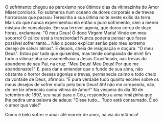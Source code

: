 
O sofrimento chegou ao paroxismo nos últimos dias da vitimazinha do Amor Misericordioso. Foi submersa num oceano de dores corporais e de trevas horrorosas que passou Teresinha a sua última noite neste exílio da terra. Mais do que nunca experimentou ela então o puro sofrimento, sem a menor mistura de consolação. Em sua terrível agonia, que durou cerca de doze horas, exclamava: "Ó meu Deus! Ó doce Virgem Maria! Vinde em meu socorro! O cálice está a transbordar! Nunca poderia pensar que fosse possível sofrer tanto\... Não o posso explicar senão pelo meu extremo desejo de salvar almas". E depois, cheia de resignação e doçura: "Ó meu Deus". Estou por tudo que quiserdes, mas tende compaixão de mim! Em tudo a vitimazinha se assemelhava a Jesus Crucificado, nas trevas do abandono de seu Pai, na cruz: "Meu Deus! Meu Deus! Por que me abandonaste?" E, para dar a entender que o fundo de sua alma, não obstante o horror dessas agonias e trevas, permanecia calmo e todo cheio da vontade de Deus, afirmou: "É pura verdade tudo quanto escrevi sobre os meus desejos de sofrer muito pelo bom Deus! Ah! não me arrependo, não, de me ter oferecido como vítima de Amor!" Na véspera do dia 30 de setembro de 1897, seu natal para o Céu, respondeu a uma irmãzinha que lhe pedira uma palavra de adeus: "Disse tudo\... Tudo está consumado. É só o amor que vale!"

Como é belo sofrer e amar até morrer de amor, na via da infância!

